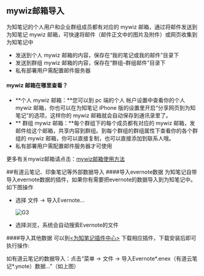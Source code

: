 
## mywiz邮箱导入
为知笔记的个人用户和企业群组成员都有对应的 mywiz 邮箱，通过将邮件发送到为知笔记 mywiz 邮箱，可快速将邮件（邮件正文中的图片及附件）或网页收集到为知笔记中
+ 发送到个人 mywiz 邮箱的内容，保存在“我的笔记或我的邮件”目录下
+ 发送到群组 mywiz 邮箱的内容，保存在“群组–群组邮件”目录下
+ 私有部署用户需配置邮件服务器

#### mywiz 邮箱在哪里查看？

+ **个人 mywiz 邮箱：**您可以到 pc 端的个人 帐户设置中查看你的个人 mywiz 邮箱，你也可以在为知笔记 iPhone 版的设置里开启“分享网页到为知笔记”的选项，这样你的 mywiz 邮箱就会自动保存到通讯录里了。
+ ** 群组 mywiz 邮箱：**每个群组下的每个成员都有对应的 mywiz 邮箱，发邮件给这个邮箱，共享内容到群组。到每个群组的群组属性下查看你的各个群组的 mywiz 邮箱，你可以直接复制，也可以直接添加到联系人哦。
+ 私有部署用户需配置邮件服务器才可使用

更多有关mywiz邮箱请点击：[mywiz邮箱使用方法](http://blog.wiz.cn/wiz-mywiz.html)


##有道云笔记、印象笔记等外部数据导入
####导入evernote数据
为知笔记自带导入evernote数据的插件，如果你有需要把evernote的数据导入到为知笔记中。如下图操作
+ 选择 文件 -> 导入Evernote...

    ![G3](img/G3.jpg)

+ 选择浏览，系统会自动搜索Evernote的文件

####导入其他数据
可以到[<为知笔记插件中心>](http://app.wiz.cn/ ) 下载相应插件，下载安装后即可执行操作:

如有道云笔记的数据导入：点击“菜单 -> 文件 -> 导入Evernote*.enex（有道云笔记*.ynote）数据…”（如上图）
